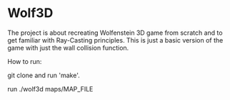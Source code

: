 # Wolf3D
The project is about recreating Wolfenstein 3D game from scratch and to get familiar with Ray-Casting principles.
This is just a basic version of the game with just the wall collision function.

How to run:

git clone and run 'make'.

run ./wolf3d maps/MAP_FILE

